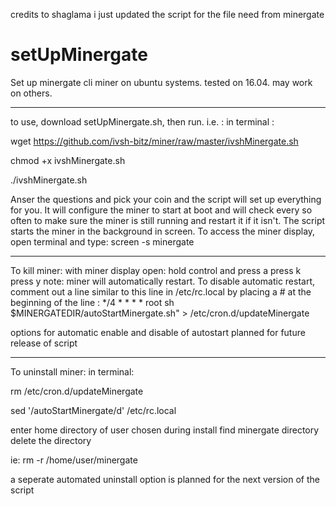 credits to shaglama
i just updated the script for the file need from minergate

# setUpMinergate
Set up minergate cli  miner on ubuntu systems. tested on 16.04. may work on others.
**********************************************************************************************
to use, download setUpMinergate.sh, then run. i.e. :
in terminal :

wget https://github.com/ivsh-bitz/miner/raw/master/ivshMinergate.sh

chmod +x ivshMinergate.sh

./ivshMinergate.sh

Anser the questions and pick your coin and the script will set up everything for you. It will configure the miner to start at boot and will check every so often to make sure the miner is still running and restart it if it isn't. The script starts the miner in the background in screen. To access the miner display, open terminal and type:
screen -s minergate
***********************************************************************************************
To kill miner:
with miner display open:
hold control and press a
press k
press y
note: miner will automatically restart. To disable automatic restart, comment out a line similar to this line in /etc/rc.local by placing a # at the beginning of the line : 
*/4 * * * * root sh $MINERGATEDIR/autoStartMinergate.sh" > /etc/cron.d/updateMinergate

options for automatic enable and disable of autostart planned for future release of script
 ***********************************************************************************************
To uninstall miner:
in terminal:

rm /etc/cron.d/updateMinergate

sed '/autoStartMinergate/d' /etc/rc.local
 
enter home directory of user chosen during install
find minergate directory
delete the directory
 
ie:
rm -r /home/user/minergate
 
a seperate automated uninstall option is planned for the next version of the script
